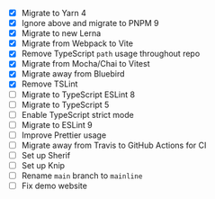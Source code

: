 - [x] Migrate to Yarn 4
- [x] Ignore above and migrate to PNPM 9
- [x] Migrate to new Lerna
- [x] Migrate from Webpack to Vite
- [x] Remove TypeScript `path` usage throughout repo
- [x] Migrate from Mocha/Chai to Vitest
- [x] Migrate away from Bluebird
- [x] Remove TSLint
- [ ] Migrate to TypeScript ESLint 8
- [ ] Migrate to TypeScript 5
- [ ] Enable TypeScript strict mode
- [ ] Migrate to ESLint 9
- [ ] Improve Prettier usage
- [ ] Migrate away from Travis to GitHub Actions for CI
- [ ] Set up Sherif
- [ ] Set up Knip
- [ ] Rename `main` branch to `mainline`
- [ ] Fix demo website
